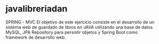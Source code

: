 # javalibreriadan
SPRING - MVC El objetivo de este ejercicio consiste en el desarrollo de un sistema web de guardado de libros en JAVA utilizando una base de datos MySQL, JPA Repository para persistir objetos y Spring Boot como framework de desarrollo web.
